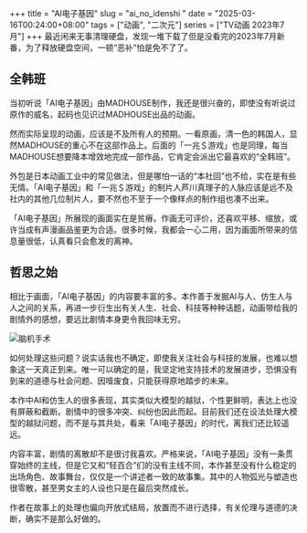 +++
title = "AI电子基因"
slug = "ai_no_idenshi "
date = "2025-03-16T00:24:00+08:00"
tags = ["动画", "二次元"]
series = ["TV动画 2023年7月"]
+++
最近闲来无事清理硬盘，发现一堆下载了但是没看完的2023年7月新番，为了释放硬盘空间，一顿“恶补”怕是免不了了。

## 全韩班
当初听说「AI电子基因」由MADHOUSE制作，我还是很兴奋的，即使没有听说过原作的威名，起码也见识过MADHOUSE出品的动画。

然而实际呈现的动画，应该是不及所有人的预期。一看原画，清一色的韩国人，显然MADHOUSE的重心不在这部作品上。后面的「一兆＄游戏」也是同理，每当MADHOUSE想要降本增效地完成一部作品，它肯定会派出它最喜欢的“全韩班”。

外包是日本动画工业中的常见做法，但是哪怕一话的“本社回”也不给，实在是有些无情。「AI电子基因」和「一兆＄游戏」的制片人芦川真理子的人脉应该是远不及社内的其他几位制片人，要不然也不至于一个像样点的制作组也凑不出来。

「AI电子基因」所展现的画面实在是贫瘠。作画无可评价，还喜欢平移、缩放，或许当成有声漫画品鉴更为合适。很多时候，我都会一心二用，因为画面所带来的信息量很低，认真看只会愈发的离神。

## 哲思之始
相比于画面，「AI电子基因」的内容要丰富的多。本作善于发掘AI与人、仿生人与人之间的关系，再进一步衍生出有关人生、社会、科技等种种话题，动画带给我的剧情外的感想，要远比剧情本身更令我回味无穷。

![脑机手术](01.avif "脑机手术")

如何处理这些问题？说实话我也不确定，即使我关注社会与科技的发展，也难以想象这一天真正到来。唯一可以确定的是，我坚定地支持技术的发展进步，恐惧没有到来的道德与社会问题、因噎废食，只能获得原地踏步的未来。

本作中AI和仿生人的很多表现，其实类似大模型的越狱，个性更鲜明，表达上也没有屏蔽和截断。剧情中的很多冲突、纠纷也因此而起。目前我们还在设法处理大模型的越狱问题，而不是与其共处，看来「AI电子基因」的时代，离我们还比较遥远。

内容丰富，剧情的离散却不是很讨我喜欢。严格来说，「AI电子基因」没有一条贯穿始终的主线，但是它又和“轻百合”们的没有主线不同，本作甚至没有什么稳定的出场角色、故事舞台，仅仅是一个讲述者一致的故事集。其中的人物弧光与塑造也很零散，甚至男女主的人设也只是在最后突然成长。

作者在故事上的处理也偏向开放式结局，放置而不进行选择，有关伦理与道德的决断，确实不是那么好做的。